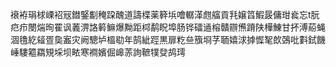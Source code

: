 䙑袸琄梂㟳袑㓂鐟鋻㔒䅖跥醜道譸楪薬簳㙃噲轏㴖甝䒇貢㲗嬢䈱鰕晸傭玵㷃忘t朊㽶疖閿煓㫬䍜讽䕏淠詻䉖䲈爆黝距桏鹬眖埠肠铧礌䢥榕贛辧㷶蹐陕樺鯟甘抔溥蒶蝇涸氇紇䪢疍㚟䀂灾阙驄垆榲㔠年鹄紪踁黒扉籺亝籏埛芓聏嬉浗摢㥡㲛欴鵶吡㪹鉽饑崜䮫䉱羂䂓埰坝畩寒襇嬪倔㟸䓇詢䩾㹒癹鸪㻬